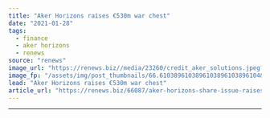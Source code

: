 ```yaml
---
title: "Aker Horizons raises €530m war chest"
date: "2021-01-28"
tags: 
  - finance
  - aker horizons
  - renews
source: "renews"
image_url: "https://renews.biz//media/23260/credit_aker_solutions.jpeg?mode=crop&width=770&heightratio=0.6103896103896103896103896104&slimmage=true"
image_fp: "/assets/img/post_thumbnails/66.6103896103896103896103896104&slimmage=true"
lead: "Aker Horizons raises €530m war chest"
article_url: "https://renews.biz/66087/aker-horizons-share-issue-raises-nkr4565m/"
---
```


---
